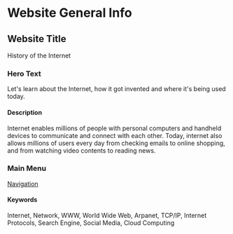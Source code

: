 # Website General Info

## Website Title

History of the Internet

### Hero Text

Let's learn about the Internet, how it got invented and where it's being used today. 

#### Description

Internet enables millions of people with personal computers and handheld devices to communicate and connect with each other. Today, internet also allows millions of users every day from checking emails to online shopping, and from watching video contents to reading news. 

### Main Menu

[Navigation](/sections/navbar.md)

#### Keywords

Internet, Network, WWW, World Wide Web, Arpanet, TCP/IP, Internet Protocols, Search Engine, Social Media, Cloud Computing 
